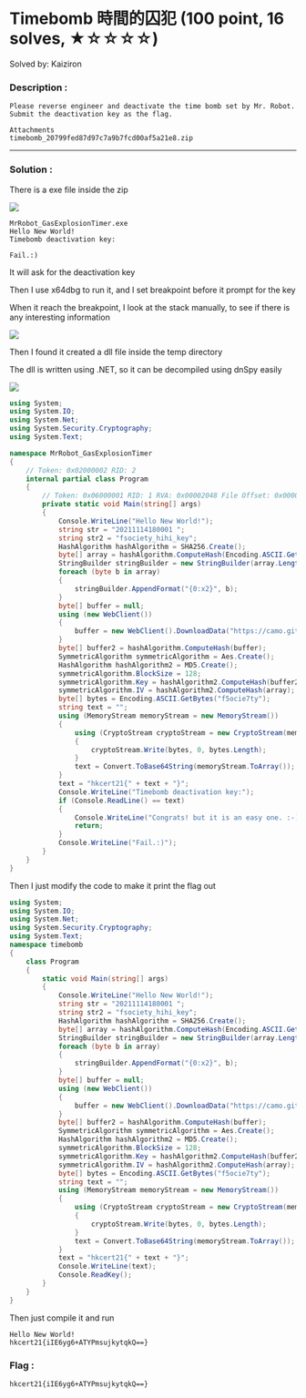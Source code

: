 # Timebomb 時間的囚犯 (100 point, 16 solves, ★☆☆☆☆)

Solved by: Kaiziron

### Description :
```
Please reverse engineer and deactivate the time bomb set by Mr. Robot.
Submit the deactivation key as the flag.

Attachments
timebomb_20799fed87d97c7a9b7fcd00af5a21e8.zip
```
---
### Solution :

There is a exe file inside the zip

![](https://i.imgur.com/HCuxDsv.png)

```
MrRobot_GasExplosionTimer.exe
Hello New World!
Timebomb deactivation key:

Fail.:)
```

It will ask for the deactivation key

Then I use x64dbg to run it, and I set breakpoint before it prompt for the key

When it reach the breakpoint, I look at the stack manually, to see if there is any interesting information

![](https://i.imgur.com/ISx8hEz.png)

Then I found it created a dll file inside the temp directory

The dll is written using .NET, so it can be decompiled using dnSpy easily

![](https://i.imgur.com/N5lC0tU.png)

```csharp
using System;
using System.IO;
using System.Net;
using System.Security.Cryptography;
using System.Text;

namespace MrRobot_GasExplosionTimer
{
	// Token: 0x02000002 RID: 2
	internal partial class Program
	{
		// Token: 0x06000001 RID: 1 RVA: 0x00002048 File Offset: 0x00000248
		private static void Main(string[] args)
		{
			Console.WriteLine("Hello New World!");
			string str = "20211114180001 ";
			string str2 = "fsociety_hihi_key";
			HashAlgorithm hashAlgorithm = SHA256.Create();
			byte[] array = hashAlgorithm.ComputeHash(Encoding.ASCII.GetBytes(str2 + str));
			StringBuilder stringBuilder = new StringBuilder(array.Length * 2);
			foreach (byte b in array)
			{
				stringBuilder.AppendFormat("{0:x2}", b);
			}
			byte[] buffer = null;
			using (new WebClient())
			{
				buffer = new WebClient().DownloadData("https://camo.githubusercontent.com/1b40ff4712b90530636c66e8fe95af20c870cf8557c93557e838a60850ac766d/68747470733a2f2f6d656469612e67697068792e636f6d2f6d656469612f785430786546787948414b6972724c6132342f67697068792e676966");
			}
			byte[] buffer2 = hashAlgorithm.ComputeHash(buffer);
			SymmetricAlgorithm symmetricAlgorithm = Aes.Create();
			HashAlgorithm hashAlgorithm2 = MD5.Create();
			symmetricAlgorithm.BlockSize = 128;
			symmetricAlgorithm.Key = hashAlgorithm2.ComputeHash(buffer2);
			symmetricAlgorithm.IV = hashAlgorithm2.ComputeHash(array);
			byte[] bytes = Encoding.ASCII.GetBytes("f5ocie7ty");
			string text = "";
			using (MemoryStream memoryStream = new MemoryStream())
			{
				using (CryptoStream cryptoStream = new CryptoStream(memoryStream, symmetricAlgorithm.CreateEncryptor(), CryptoStreamMode.Write))
				{
					cryptoStream.Write(bytes, 0, bytes.Length);
				}
				text = Convert.ToBase64String(memoryStream.ToArray());
			}
			text = "hkcert21{" + text + "}";
			Console.WriteLine("Timebomb deactivation key:");
			if (Console.ReadLine() == text)
			{
				Console.WriteLine("Congrats! but it is an easy one. :-)");
				return;
			}
			Console.WriteLine("Fail.:)");
		}
	}
}
```

Then I just modify the code to make it print the flag out

```csharp
using System;
using System.IO;
using System.Net;
using System.Security.Cryptography;
using System.Text;
namespace timebomb
{
	class Program
	{
		static void Main(string[] args)
		{
			Console.WriteLine("Hello New World!");
			string str = "20211114180001 ";
			string str2 = "fsociety_hihi_key";
			HashAlgorithm hashAlgorithm = SHA256.Create();
			byte[] array = hashAlgorithm.ComputeHash(Encoding.ASCII.GetBytes(str2 + str));
			StringBuilder stringBuilder = new StringBuilder(array.Length * 2);
			foreach (byte b in array)
			{
				stringBuilder.AppendFormat("{0:x2}", b);
			}
			byte[] buffer = null;
			using (new WebClient())
			{
				buffer = new WebClient().DownloadData("https://camo.githubusercontent.com/1b40ff4712b90530636c66e8fe95af20c870cf8557c93557e838a60850ac766d/68747470733a2f2f6d656469612e67697068792e636f6d2f6d656469612f785430786546787948414b6972724c6132342f67697068792e676966");
			}
			byte[] buffer2 = hashAlgorithm.ComputeHash(buffer);
			SymmetricAlgorithm symmetricAlgorithm = Aes.Create();
			HashAlgorithm hashAlgorithm2 = MD5.Create();
			symmetricAlgorithm.BlockSize = 128;
			symmetricAlgorithm.Key = hashAlgorithm2.ComputeHash(buffer2);
			symmetricAlgorithm.IV = hashAlgorithm2.ComputeHash(array);
			byte[] bytes = Encoding.ASCII.GetBytes("f5ocie7ty");
			string text = "";
			using (MemoryStream memoryStream = new MemoryStream())
			{
				using (CryptoStream cryptoStream = new CryptoStream(memoryStream, symmetricAlgorithm.CreateEncryptor(), CryptoStreamMode.Write))
				{
					cryptoStream.Write(bytes, 0, bytes.Length);
				}
				text = Convert.ToBase64String(memoryStream.ToArray());
			}
			text = "hkcert21{" + text + "}";
			Console.WriteLine(text);
			Console.ReadKey();
		}
	}
}
```

Then just compile it and run

```
Hello New World!
hkcert21{iIE6yg6+ATYPmsujkytqkQ==}
```

### Flag :
`hkcert21{iIE6yg6+ATYPmsujkytqkQ==}`

